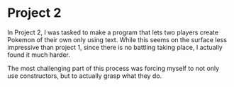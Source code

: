 # Project 2
In Project 2, I was tasked to make a program that lets two players create Pokemon of their own only using text. While this seems on the surface less impressive than project 1,
since there is no battling taking place, I actually found it much harder.

The most challenging part of this process was forcing myself to not only use constructors, but to actually grasp what they do.
